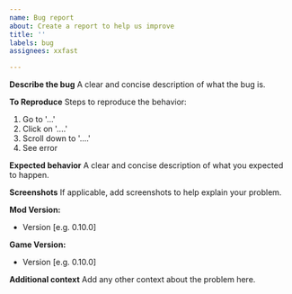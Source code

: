 ```yaml
---
name: Bug report
about: Create a report to help us improve
title: ''
labels: bug
assignees: xxfast

---
```


**Describe the bug**
A clear and concise description of what the bug is.

**To Reproduce**
Steps to reproduce the behavior:
1. Go to '...'
2. Click on '....'
3. Scroll down to '....'
4. See error

**Expected behavior**
A clear and concise description of what you expected to happen.

**Screenshots**
If applicable, add screenshots to help explain your problem.

**Mod Version:**
 - Version [e.g. 0.10.0]

**Game Version:**
 - Version [e.g. 0.10.0]

**Additional context**
Add any other context about the problem here.
